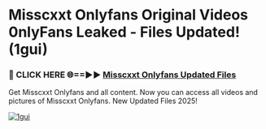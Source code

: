 # Misscxxt Onlyfans Original Videos 0nlyFans Leaked - Files Updated! (1gui)

<h3>🔴 CLICK HERE 🌐==►► <a href="https://tinyurl.com/2m67pmp6" rel="nofollow">Misscxxt Onlyfans Updated Files</a></h3>

Get Misscxxt Onlyfans and all content. Now you can access all videos and pictures of Misscxxt Onlyfans. New Updated Files 2025!

[![1gui](https://i.imgur.com/H4QAA4z.gif)](https://tinyurl.com/2m67pmp6)
